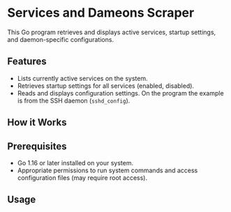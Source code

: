 # Services and Dameons Scraper

This Go program retrieves and displays active services, startup settings, and daemon-specific configurations.

## Features

- Lists currently active services on the system.
- Retrieves startup settings for all services (enabled, disabled).
- Reads and displays configuration settings. On the program the example is from the SSH daemon (`sshd_config`).

## How it Works

## Prerequisites

- Go 1.16 or later installed on your system.
- Appropriate permissions to run system commands and access configuration files (may require root access).

## Usage


